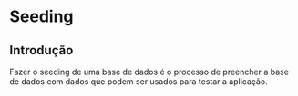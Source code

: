 # Seeding

## Introdução

Fazer o seeding de uma base de dados é o processo de preencher a base de dados com dados que podem ser usados para testar a aplicação.


